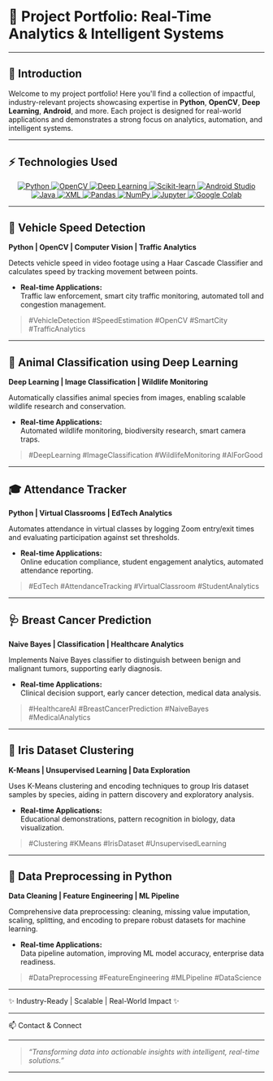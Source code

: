 # 🚀 Project Portfolio: Real-Time Analytics & Intelligent Systems







---

## 👋 Introduction

Welcome to my project portfolio! Here you'll find a collection of impactful, industry-relevant projects showcasing expertise in **Python**, **OpenCV**, **Deep Learning**, **Android**, and more. Each project is designed for real-world applications and demonstrates a strong focus on analytics, automation, and intelligent systems.

---

## ⚡ Technologies Used

<div align="center"> <a href="https://www.python.org/" target="_blank"> <img src="https://img.shields.io/badge/Python-3776AB?style=for-the-badge&logo=python&logoColor=white" alt="Python"/> </a> <a href="https://opencv.org/" target="_blank"> <img src="https://img.shields.io/badge/OpenCV-5C3EE8?style=for-the-badge&logo=opencv&logoColor=white" alt="OpenCV"/> </a> <a href="https://pytorch.org/" target="_blank"> <img src="https://img.shields.io/badge/Deep%20Learning-EE4C2C?style=for-the-badge&logo=pytorch&logoColor=white" alt="Deep Learning"/> </a> <a href="https://scikit-learn.org/" target="_blank"> <img src="https://img.shields.io/badge/Scikit--learn-F7931E?style=for-the-badge&logo=scikit-learn&logoColor=white" alt="Scikit-learn"/> </a> <a href="https://developer.android.com/studio" target="_blank"> <img src="https://img.shields.io/badge/Android%20Studio-3DDC84?style=for-the-badge&logo=android-studio&logoColor=white" alt="Android Studio"/> </a> <a href="https://www.java.com/" target="_blank"> <img src="https://img.shields.io/badge/Java-007396?style=for-the-badge&logo=java&logoColor=white" alt="Java"/> </a> <a href="https://developer.mozilla.org/docs/Web/XML" target="_blank"> <img src="https://img.shields.io/badge/XML-FF6600?style=for-the-badge&logo=xml&logoColor=white" alt="XML"/> </a> <a href="https://pandas.pydata.org/" target="_blank"> <img src="https://img.shields.io/badge/Pandas-150458?style=for-the-badge&logo=pandas&logoColor=white" alt="Pandas"/> </a> <a href="https://numpy.org/" target="_blank"> <img src="https://img.shields.io/badge/NumPy-013243?style=for-the-badge&logo=numpy&logoColor=white" alt="NumPy"/> </a> <a href="https://jupyter.org/" target="_blank"> <img src="https://img.shields.io/badge/Jupyter-F37626?style=for-the-badge&logo=jupyter&logoColor=white" alt="Jupyter"/> </a> <a href="https://colab.research.google.com/" target="_blank"> <img src="https://img.shields.io/badge/Google%20Colab-F9AB00?style=for-the-badge&logo=googlecolab&logoColor=white" alt="Google Colab"/> </a> </div>

---

## 🚦 Vehicle Speed Detection

**Python | OpenCV | Computer Vision | Traffic Analytics**

Detects vehicle speed in video footage using a Haar Cascade Classifier and calculates speed by tracking movement between points.

- **Real-time Applications:**  
  Traffic law enforcement, smart city traffic monitoring, automated toll and congestion management.

> #VehicleDetection #SpeedEstimation #OpenCV #SmartCity #TrafficAnalytics

---

## 🐾 Animal Classification using Deep Learning

**Deep Learning | Image Classification | Wildlife Monitoring**

Automatically classifies animal species from images, enabling scalable wildlife research and conservation.

- **Real-time Applications:**  
  Automated wildlife monitoring, biodiversity research, smart camera traps.

> #DeepLearning #ImageClassification #WildlifeMonitoring #AIForGood

---

## 🎓 Attendance Tracker

**Python | Virtual Classrooms | EdTech Analytics**

Automates attendance in virtual classes by logging Zoom entry/exit times and evaluating participation against set thresholds.

- **Real-time Applications:**  
  Online education compliance, student engagement analytics, automated attendance reporting.

> #EdTech #AttendanceTracking #VirtualClassroom #StudentAnalytics

---

## 🩺 Breast Cancer Prediction

**Naive Bayes | Classification | Healthcare Analytics**

Implements Naive Bayes classifier to distinguish between benign and malignant tumors, supporting early diagnosis.

- **Real-time Applications:**  
  Clinical decision support, early cancer detection, medical data analysis.

> #HealthcareAI #BreastCancerPrediction #NaiveBayes #MedicalAnalytics

---

## 🌸 Iris Dataset Clustering

**K-Means | Unsupervised Learning | Data Exploration**

Uses K-Means clustering and encoding techniques to group Iris dataset samples by species, aiding in pattern discovery and exploratory analysis.

- **Real-time Applications:**  
  Educational demonstrations, pattern recognition in biology, data visualization.

> #Clustering #KMeans #IrisDataset #UnsupervisedLearning

---

## 🧹 Data Preprocessing in Python

**Data Cleaning | Feature Engineering | ML Pipeline**

Comprehensive data preprocessing: cleaning, missing value imputation, scaling, splitting, and encoding to prepare robust datasets for machine learning.

- **Real-time Applications:**  
  Data pipeline automation, improving ML model accuracy, enterprise data readiness.

> #DataPreprocessing #FeatureEngineering #MLPipeline #DataScience

---







✨ Industry-Ready | Scalable | Real-World Impact ✨



---


  📫 Contact & Connect
  
    
    
    
  


---

> _“Transforming data into actionable insights with intelligent, real-time solutions.”_

---

